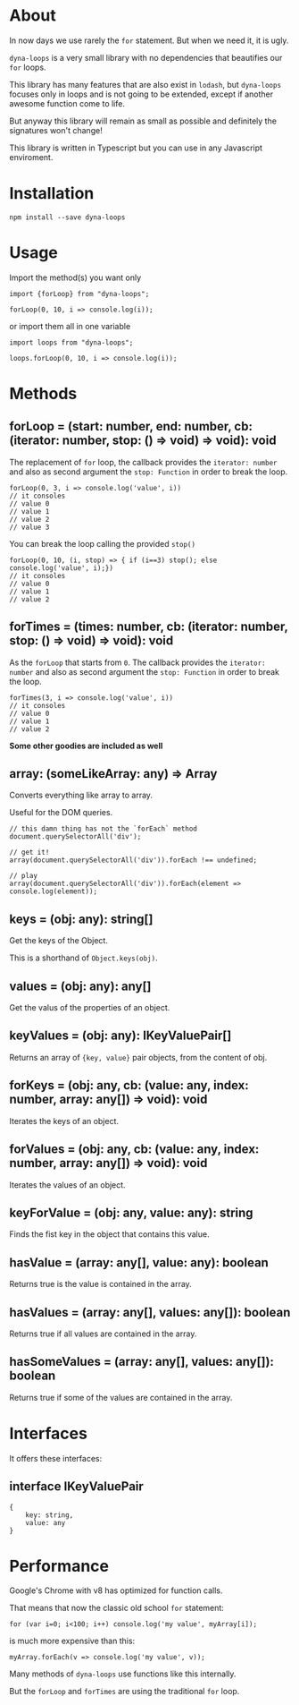 ﻿# About
 
In now days we use rarely the `for` statement. But when we need it, it is ugly.

`dyna-loops` is a very small library with no dependencies that beautifies our `for` loops.

This library has many features that are also exist in `lodash`, but `dyna-loops` focuses only in loops and is not going to be extended, except if another awesome function come to life. 

But anyway this library will remain as small as possible and definitely the signatures won't change!  

This library is written in Typescript but you can use in any Javascript enviroment.

# Installation

`npm install --save dyna-loops`

# Usage

Import the method(s) you want only
```
import {forLoop} from "dyna-loops";

forLoop(0, 10, i => console.log(i));
```
or import them all in one variable
```
import loops from "dyna-loops"; 

loops.forLoop(0, 10, i => console.log(i));

```

# Methods

## forLoop = (start: number, end: number, cb: (iterator: number, stop: () => void) => void): void

The replacement of `for` loop, the callback provides the `iterator: number` and also as second argument the `stop: Function` in order to break the loop.

```
forLoop(0, 3, i => console.log('value', i))
// it consoles
// value 0
// value 1
// value 2
// value 3
```
You can break the loop calling the provided `stop()`
```
forLoop(0, 10, (i, stop) => { if (i==3) stop(); else console.log('value', i);})
// it consoles
// value 0
// value 1
// value 2
```


## forTimes = (times: number, cb: (iterator: number, stop: () => void) => void): void  

As the `forLoop` that starts from `0`. The callback provides the `iterator: number` and also as second argument the `stop: Function` in order to break the loop.

```
forTimes(3, i => console.log('value', i))
// it consoles
// value 0
// value 1
// value 2
```

**Some other goodies are included as well**

## array: (someLikeArray: any) => Array<any>

Converts everything like array to array. 

Useful for the DOM queries.

```
// this damn thing has not the `forEach` method
document.querySelectorAll('div'); 

// get it!
array(document.querySelectorAll('div')).forEach !== undefined; 

// play
array(document.querySelectorAll('div')).forEach(element => console.log(element));

```

## keys = (obj: any): string[]

Get the keys of the Object.

This is a shorthand of `Object.keys(obj)`.

## values = (obj: any): any[]

Get the valus of the properties of an object.

## keyValues = (obj: any): IKeyValuePair[]

Returns an array of `{key, value}` pair objects, from the content of obj.

## forKeys = (obj: any, cb: (value: any, index: number, array: any[]) => void): void

Iterates the keys of an object.

## forValues = (obj: any, cb: (value: any, index: number, array: any[]) => void): void

Iterates the values of an object.

## keyForValue = (obj: any, value: any): string

Finds the fist key in the object that contains this value.

## hasValue = (array: any[], value: any): boolean

Returns true is the value is contained in the array.

## hasValues = (array: any[], values: any[]): boolean

Returns true if all values are contained in the array.

## hasSomeValues = (array: any[], values: any[]): boolean

Returns true if some of the values are contained in the array.  

# Interfaces

It offers these interfaces:

## interface IKeyValuePair 
```
{
    key: string,
    value: any
}
```
 
# Performance

Google's Chrome with v8 has optimized for function calls. 

That means that now the classic old school `for` statement:

`for (var i=0; i<100; i++) console.log('my value', myArray[i]);`

is much more  expensive than this:

`myArray.forEach(v => console.log('my value', v));`

Many methods of `dyna-loops` use functions like this internally.

But the `forLoop` and `forTimes` are using the traditional `for` loop.